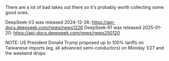 There are a lot of bad takes out there so it's probably worth collecting some good ones.

DeepSeek-V3 was released 2024-12-26: https://api-docs.deepseek.com/news/news1226
DeepSeek-R1 was released 2025-01-20: https://api-docs.deepseek.com/news/news250120

NOTE: US President Donald Trump proposed up to 100% tariffs on Taiwanese imports (eg, all advanced semi-conductors) on Monday 1/27 and the weekend drops